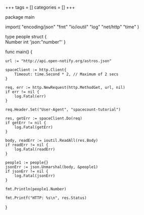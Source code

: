 +++
tags = []
categories = []
+++

package main

import(
    "encoding/json"
    "fmt"
    "io/ioutil"
    "log"
    "net/http"
    "time"
)

type people struct {  
    Number int 'json:"number"'
}

func main() {

    url := "http://api.open-notify.org/astros.json"

    spaceClient := http.Client{
        Timeout: time.Second * 2, // Maximum of 2 secs
    }

    req, err := http.NewRequest(http.MethodGet, url, nil)
    if err != nil {
        log.Fatal(err)
    }

    req.Header.Set("User-Agent", "spacecount-tutorial")

    res, getErr := spaceClient.Do(req)
    if getErr != nil {
        log.Fatal(getErr)
    }

    body, readErr := ioutil.ReadAll(res.Body)
    if readErr != nil {
        log.Fatal(readErr)
    }

    people1 := people{}
    jsonErr := json.Unmarshal(body, &people1)
    if jsonErr != nil {
        log.Fatal(jsonErr)
    }

    fmt.Println(people1.Number)
    
    fmt.Printf("HTTP: %s\n", res.Status)
}
